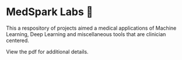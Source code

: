 # MedSpark Labs 🥼
This a respository of projects aimed a medical applications of Machine Learning, Deep Learning and miscellaneous tools that are clinician centered. 

View the pdf for additional details. 
